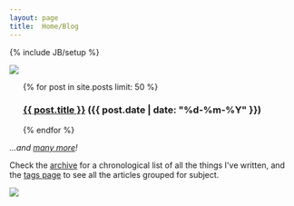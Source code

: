 ```yaml
---
layout: page
title:  Home/Blog
---
```

{% include JB/setup %}

<!-- ![]( {{site.url}}/assets/aadm-github-com-banner-_D7K6490.jpg) -->
<!-- ![]( {{site.url}}/assets/aadm-github-io_D7K7197.jpg) -->
![]( {{site.url}}/assets/aadm-github-io_D7K7197-bn.jpg)

<ul class="posts">
{% for post in site.posts limit: 50 %}
    <h3><a href="{{ post.url }}">{{ post.title }}</a> ({{ post.date | date: "%d-%m-%Y" }})</h3>
{% endfor %}
</ul>

_...and [many more](archive.html)!_

Check the [archive](archive.html) for a chronological list of all the things I've written, and the [tags page](tags.html) to see all the articles grouped for subject.

[![](http://i.creativecommons.org/l/by-nc-nd/3.0/80x15.png)](http://creativecommons.org/licenses/by-nc-nd/3.0/deed.en_US)

